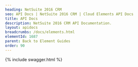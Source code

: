 ```yaml
---
heading: NetSuite 2016 CRM
seo: API Docs | NetSuite 2016 CRM | Cloud Elements API Docs
title: API Docs
description: NetSuite 2016 CRM API Documentation.
layout: apidocs
breadcrumbs: /docs/elements.html
elementId: 1687
parent: Back to Element Guides
order: 90
---
```


{% include swagger.html %}
